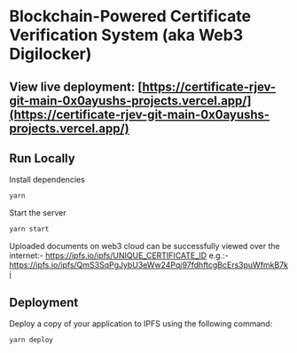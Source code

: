 # Blockchain-Powered Certificate Verification System (aka Web3 Digilocker)
## View live deployment: [https://certificate-rjev-git-main-0x0ayushs-projects.vercel.app/](https://certificate-rjev-git-main-0x0ayushs-projects.vercel.app/)

## Run Locally

Install dependencies

```bash
yarn
```

Start the server

```bash
yarn start
```
Uploaded documents on web3 cloud can be successfully viewed over the internet:- https://ipfs.io/ipfs/UNIQUE_CERTIFICATE_ID
e.g.:- https://ipfs.io/ipfs/QmS3SqPgJybU3eWw24Pqj97fdhftcgBcErs3puWfmkB7ki

## Deployment

Deploy a copy of your application to IPFS using the following command:

```bash
yarn deploy
```
